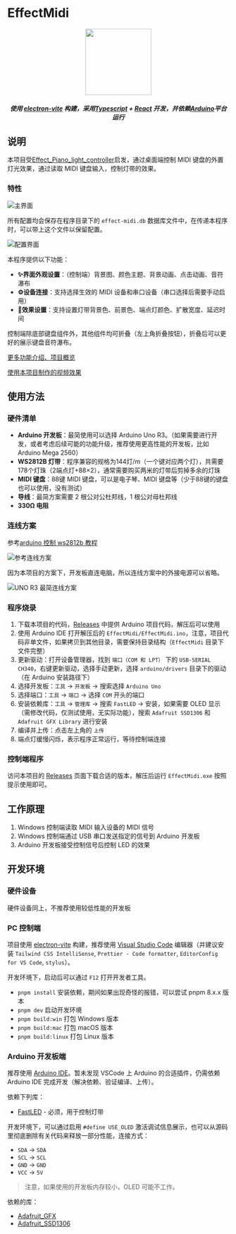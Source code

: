 # EffectMidi

<p align="center"><img src="./resources/EffectMidi_1024.png" width="150px"/></p

<em><h5 align="center">使用 <a href="https://electron-vite.org/">electron-vite</a> 构建，采用<a href="https://www.typescriptlang.org/">Typescript</a> + <a href="https://react.dev/">React</a> 开发，并依赖<a href="https://www.arduino.cc/">Arduino</a>平台运行</h5></em>

## 说明

本项目受[Effect_Piano_light_controller](https://github.com/esun-z/Effect_Piano_light_controller)启发，通过桌面端控制 MIDI 键盘的外置灯光效果，通过读取 MIDI 键盘输入，控制灯带的效果。

### 特性

![主界面](./doc/main.jpg)

所有配置均会保存在程序目录下的 `effect-midi.db` 数据库文件中，在传递本程序时，可以带上这个文件以保留配置。

![配置界面](./doc/effect.jpg)

本程序提供以下功能：

+ **✨界面外观设置**：（控制端）背景图、颜色主题、背景动画、点击动画、音符瀑布
+ **⚙️设备连接**：支持选择生效的 MIDI 设备和串口设备（串口选择后需要手动启用）
+ **🌈效果设置**：支持设置灯带背景色、前景色、端点灯颜色、扩散宽度、延迟时间

控制端除底部键盘组件外，其他组件均可折叠（左上角折叠按钮），折叠后可以更好的展示键盘音符瀑布。

[更多功能介绍、项目概览](https://mori.plus/archives/effect-midi-01)

[使用本项目制作的视频效果](https://www.bilibili.com/video/BV1D4ZFYqEaF/?share_source=copy_web&vd_source=a5261a3226919a8b0f0b47bb707e4e71)

## 使用方法

### 硬件清单

- **Arduino 开发板**：最简使用可以选择 Arduino Uno R3。（如果需要进行开发，或者考虑后续可能的功能升级，推荐使用更高性能的开发板，比如 Arduino Mega 2560）
- **WS2812B 灯带**：程序兼容的规格为144灯/m（一个键对应两个灯），共需要178个灯珠（2端点灯+88×2），通常需要购买两米的灯带后剪掉多余的灯珠
- **MIDI 键盘**：88键 MIDI 键盘，可以是电子琴、MIDI 键盘等（少于88键的键盘也可以使用，没有测试）
- **导线**：最简方案需要 2 根公对公杜邦线，1 根公对母杜邦线
- **330Ω 电阻**

### 连线方案

参考[arduino 控制 ws2812b 教程](https://howtomechatronics.com/tutorials/arduino/how-to-control-ws2812b-individually-addressable-leds-using-arduino/)

![参考连线方案](https://howtomechatronics.com/wp-content/uploads/2018/01/How-to-Connect-WS2812B-LEDs-and-Arduino-Circuit-Schematic-1024x410.png?ezimgfmt=ng:webp/ngcb2)

因为本项目的方案下，开发板直连电脑，所以连线方案中的外接电源可以省略。

![UNO R3 最简连线方案](./doc/line_uno_r3.jpg)

### 程序烧录

1. 下载本项目的代码，[Releases](https://github.com/ChiruMori/EffectMidi/releases) 中提供 Arduino 项目代码，解压后可以使用
2. 使用 Arduino IDE 打开解压后的 `EffectMidi/EffectMidi.ino`，注意，项目代码非单文件，如果拷贝到其他目录，需要保持目录结构（`EffectMidi` 目录下文件完整）
3. 更新驱动：打开设备管理器，找到 `端口（COM 和 LPT）` 下的 `USB-SERIAL CH340`，右键更新驱动，选择手动更新，选择 `arduino/drivers` 目录下的驱动（在 Arduino 安装路径下）
4. 选择开发板：`工具` -> `开发板` -> 搜索选择 `Arduino Uno`
5. 选择端口：`工具` -> `端口` -> 选择 `COM` 开头的端口
6. 安装依赖库：`工具` -> `管理库` -> 搜索 `FastLED` -> 安装，如果需要 OLED 显示（需修改代码，仅测试使用，无实际功能），搜索 `Adafruit SSD1306` 和 `Adafruit GFX Library` 进行安装
7. 编译并上传：点击左上角的 `上传`
8. 端点灯缓慢闪烁，表示程序正常运行，等待控制端连接

### 控制端程序

访问本项目的 [Releases](https://github.com/ChiruMori/EffectMidi/releases) 页面下载合适的版本，解压后运行 `EffectMidi.exe` 按照提示使用即可。

## 工作原理

1. Windows 控制端读取 MIDI 输入设备的 MIDI 信号
2. Windows 控制端通过 USB 串口发送指定的信号到 Arduino 开发板
3. Arduino 开发板接受控制信号后控制 LED 的效果

## 开发环境

### 硬件设备

硬件设备同上，不推荐使用较低性能的开发板

### PC 控制端

项目使用 [electron-vite](https://electron-vite.org/config/) 构建，推荐使用 [Visual Studio Code](https://code.visualstudio.com/) 编辑器（并建议安装 `Tailwind CSS IntelliSense`, `Prettier - Code formatter`, `EditorConfig for VS Code`, `stylus`）。

开发环境下，启动后可以通过 `F12` 打开开发者工具。

- `pnpm install` 安装依赖，期间如果出现奇怪的报错，可以尝试 pnpm 8.x.x 版本
- `pnpm dev` 启动开发环境
- `pnpm build:win` 打包 Windows 版本
- `pnpm build:mac` 打包 macOS 版本
- `pnpm build:linux` 打包 Linux 版本

### Arduino 开发板端

推荐使用 [Arduino IDE](https://www.arduino.cc/en/software)。暂未发现 VSCode 上 Arduino 的合适插件，仍需依赖 Arduino IDE 完成开发（解决依赖、验证编译、上传）。

依赖下列库：

- [FastLED](https://fastled.io/) - 必须，用于控制灯带

开发环境下，可以通过启用 `#define USE_OLED` 激活调试信息展示，也可以从源码里彻底删除有关代码来释放一部分性能，连接方式：

+ `SDA` -> `SDA`
+ `SCL` -> `SCL`
+ `GND` -> `GND`
+ `VCC` -> `5V`

> 注意，如果使用的开发板内存较小，OLED 可能不工作。

依赖的库：

- [Adafruit_GFX](https://github.com/adafruit/Adafruit-GFX-Library)
- [Adafruit_SSD1306](https://github.com/adafruit/Adafruit_SSD1306)

